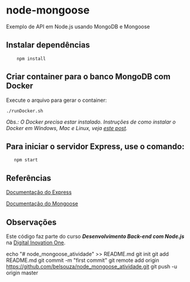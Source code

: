 # node-mongoose
Exemplo de API em Node.js usando MongoDB e Mongoose

## Instalar dependências
```
    npm install
```

## Criar container para o banco MongoDB com Docker
Execute o arquivo para gerar o container:

```
./runDocker.sh
```
*Obs.: O Docker precisa estar instalado. Instruções de como instalar o Docker em Windows, Mac e Linux, veja [este post](https://blog.umbler.com/br/containers-102-primeiros-passos-para-realizar-a-instalacao/?a=7e8480pk).*

## Para iniciar o servidor Express, use o comando:

```
   npm start
```


## Referências
[Documentação do Express](https://expressjs.com)

[Documentação do Mongoose](https://mongoosejs.com)

## Observações
Este código faz parte do curso **_Desenvolvimento Back-end com Node.js_** na [Digital Inovation One](https://digitalinnovation.one).

echo "# node_mongoose_atividade" >> README.md
git init
git add README.md
git commit -m "first commit"
git remote add origin https://github.com/belsouza/node_mongoose_atividade.git
git push -u origin master
